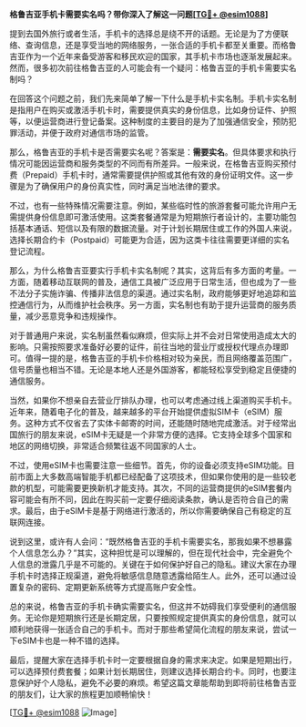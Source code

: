 **格鲁吉亚手机卡需要实名吗？带你深入了解这一问题[[TG💪+ @esim1088](https://t.me/s/esim1088)]**

提到去国外旅行或者生活，手机卡的选择总是绕不开的话题。无论是为了方便联络、查询信息，还是享受当地的网络服务，一张合适的手机卡都至关重要。而格鲁吉亚作为一个近年来备受游客和移民欢迎的国家，其手机卡市场也逐渐发展起来。然而，很多初次前往格鲁吉亚的人可能会有一个疑问：格鲁吉亚的手机卡需要实名制吗？

在回答这个问题之前，我们先来简单了解一下什么是手机卡实名制。手机卡实名制是指用户在购买或激活手机卡时，需要提供真实的身份信息，比如身份证件、护照等，以便运营商进行登记备案。这种制度的主要目的是为了加强通信安全，预防犯罪活动，并便于政府对通信市场的监管。

那么，格鲁吉亚的手机卡是否需要实名呢？答案是：**需要实名**。但具体要求和执行情况可能因运营商和服务类型的不同而有所差异。一般来说，在格鲁吉亚购买预付费（Prepaid）手机卡时，通常需要提供护照或其他有效的身份证明文件。这一步骤是为了确保用户的身份真实性，同时满足当地法律的要求。

不过，也有一些特殊情况需要注意。例如，某些临时性的旅游套餐可能允许用户无需提供身份信息即可激活使用。这类套餐通常是为短期旅行者设计的，主要功能包括基本通话、短信以及有限的数据流量。对于计划长期居住或工作的外国人来说，选择长期合约卡（Postpaid）可能更为合适，因为这类卡往往需要更详细的实名登记流程。

那么，为什么格鲁吉亚要实行手机卡实名制呢？其实，这背后有多方面的考量。一方面，随着移动互联网的普及，通信工具被广泛应用于日常生活，但也成为了一些不法分子实施诈骗、传播非法信息的渠道。通过实名制，政府能够更好地追踪和监控通信行为，从而维护社会秩序。另一方面，实名制也有助于提升运营商的服务质量，减少恶意竞争和违规操作。

对于普通用户来说，实名制虽然看似麻烦，但实际上并不会对日常使用造成太大的影响。只需按照要求准备好必要的证件，前往当地的营业厅或授权代理点办理即可。值得一提的是，格鲁吉亚的手机卡价格相对较为亲民，而且网络覆盖范围广，信号质量也相当不错。无论是本地人还是外国游客，都能轻松享受到稳定且便捷的通信服务。

当然，如果你不想亲自去营业厅排队办理，也可以考虑通过线上渠道购买手机卡。近年来，随着电子化的普及，越来越多的平台开始提供虚拟SIM卡（eSIM）服务。这种方式不仅省去了实体卡邮寄的时间，还能随时随地完成激活。对于经常出国旅行的朋友来说，eSIM卡无疑是一个非常方便的选择。它支持全球多个国家和地区的网络切换，非常适合频繁往返不同国家的人士。

不过，使用eSIM卡也需要注意一些细节。首先，你的设备必须支持eSIM功能。目前市面上大多数高端智能手机都已经配备了这项技术，但如果你使用的是一些较老款的机型，可能需要更换新机才能支持。其次，不同的运营商提供的eSIM套餐内容可能会有所不同，因此在购买前一定要仔细阅读条款，确认是否符合自己的需求。最后，由于eSIM卡是基于网络进行激活的，所以你需要确保自己有稳定的互联网连接。

说到这里，或许有人会问：“既然格鲁吉亚的手机卡需要实名，那我如果不想暴露个人信息怎么办？”其实，这种担忧是可以理解的，但在现代社会中，完全避免个人信息的泄露几乎是不可能的。关键在于如何保护好自己的隐私。建议大家在办理手机卡时选择正规渠道，避免将敏感信息随意透露给陌生人。此外，还可以通过设置复杂的密码、定期更新系统等方式提高账户安全性。

总的来说，格鲁吉亚的手机卡确实需要实名，但这并不妨碍我们享受便利的通信服务。无论你是短期旅行还是长期定居，只要按照规定提供真实的身份信息，就可以顺利地获得一张适合自己的手机卡。而对于那些希望简化流程的朋友来说，尝试一下eSIM卡也是一种不错的选择。

最后，提醒大家在选择手机卡时一定要根据自身的需求来决定。如果是短期出行，可以选择预付费套餐；如果计划长期居住，则建议选择长期合约卡。同时，也要注意保护好个人隐私，避免不必要的麻烦。希望这篇文章能帮助到即将前往格鲁吉亚的朋友们，让大家的旅程更加顺畅愉快！

[[TG💪+ @esim1088](https://t.me/s/esim1088) ![Image](https://i.postimg.cc/4NQfJmqS/Snipaste-2025-05-13-00-14-12.png)]
